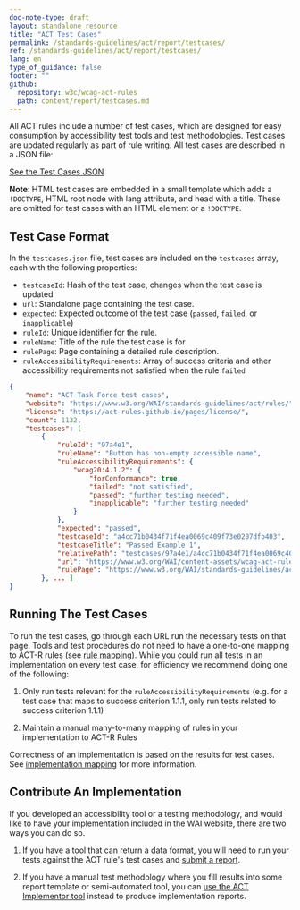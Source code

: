 ```yaml
---
doc-note-type: draft
layout: standalone_resource
title: "ACT Test Cases"
permalink: /standards-guidelines/act/report/testcases/
ref: /standards-guidelines/act/report/testcases/
lang: en
type_of_guidance: false
footer: ""
github:
  repository: w3c/wcag-act-rules
  path: content/report/testcases.md
---
```


All ACT rules include a number of test cases, which are designed for easy consumption by accessibility test tools and test methodologies. Test cases are updated regularly as part of rule writing. All test cases are described in a JSON file:

 <a class='btn' href='https://www.w3.org/WAI/content-assets/wcag-act-rules/testcases.json'>
	See the Test Cases JSON
 </a>

**Note**: HTML test cases are embedded in a small template which adds a `!DOCTYPE`, HTML root node with lang attribute, and head with a title. These are omitted for test cases with an HTML element or a `!DOCTYPE`.

## Test Case Format

In the `testcases.json` file, test cases are included on the `testcases` array, each with the following properties:

- `testcaseId`: Hash of the test case, changes when the test case is updated
- `url`: Standalone page containing the test case.
- `expected`: Expected outcome of the test case (`passed`, `failed`, or `inapplicable`)
- `ruleId`: Unique identifier for the rule.
- `ruleName`: Title of the rule the test case is for
- `rulePage`: Page containing a detailed rule description.
- `ruleAccessibilityRequirements`: Array of success criteria and other accessibility requirements not satisfied when the rule `failed`

```json
{
	"name": "ACT Task Force test cases",
	"website": "https://www.w3.org/WAI/standards-guidelines/act/rules/",
	"license": "https://act-rules.github.io/pages/license/",
	"count": 1132,
	"testcases": [
		{
			"ruleId": "97a4e1",
			"ruleName": "Button has non-empty accessible name",
			"ruleAccessibilityRequirements": {
				"wcag20:4.1.2": {
					"forConformance": true,
					"failed": "not satisfied",
					"passed": "further testing needed",
					"inapplicable": "further testing needed"
				}
			},
			"expected": "passed",
			"testcaseId": "a4cc71b0434f71f4ea0069c409f73e0207dfb403",
			"testcaseTitle": "Passed Example 1",
			"relativePath": "testcases/97a4e1/a4cc71b0434f71f4ea0069c409f73e0207dfb403.html",
			"url": "https://www.w3.org/WAI/content-assets/wcag-act-rules/testcases/97a4e1/a4cc71b0434f71f4ea0069c409f73e0207dfb403.html",
			"rulePage": "https://www.w3.org/WAI/standards-guidelines/act/rules/97a4e1/proposed/"
		}, ... ]
}
```

## Running The Test Cases

To run the test cases, go through each URL run the necessary tests on that page. Tools and test procedures do not need to have a one-to-one mapping to ACT-R rules (see [rule mapping](../mapping/)). While you could run all tests in an implementation on every test case, for efficiency we recommend doing one of the following:

1. Only run tests relevant for the `ruleAccessibilityRequirements` (e.g. for a test case that maps to success criterion 1.1.1, only run tests related to success criterion 1.1.1)

2. Maintain a manual many-to-many mapping of rules in your implementation to ACT-R Rules

Correctness of an implementation is based on the results for test cases. See [implementation mapping](../mapping/) for more information.

## Contribute An Implementation

If you developed an accessibility tool or a testing methodology, and would like to have your implementation included in the WAI website, there are two ways you can do so.

1. If you have a tool that can return a data format, you will need to run your tests against the ACT rule's test cases and [submit a report](../submit/).

2. If you have a manual test methodology where you fill results into some report template or semi-automated tool, you can [use the ACT Implementor tool](https://act-implementor.netlify.app/#/) instead to produce implementation reports.
